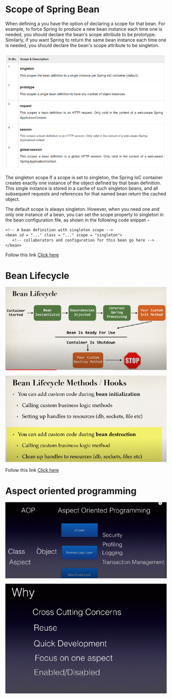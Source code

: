 # Scope of Spring Bean

When defining a <bean> you have the option of declaring a scope for that bean. For example, to force Spring to produce a new bean instance each time one is needed, you should declare the bean's scope attribute to be prototype. Similarly, if you want Spring to return the same bean instance each time one is needed, you should declare the bean's scope attribute to be singleton.



![img.png](img.png)

The singleton scope
If a scope is set to singleton, the Spring IoC container creates exactly one instance of the object defined by that bean definition. This single instance is stored in a cache of such singleton beans, and all subsequent requests and references for that named bean return the cached object.

The default scope is always singleton. However, when you need one and only one instance of a bean, you can set the scope property to singleton in the bean configuration file, as shown in the following code snippet −

```
<!-- A bean definition with singleton scope -->
<bean id = "..." class = "..." scope = "singleton">
   <!-- collaborators and configuration for this bean go here -->
</bean>
```

Follow this link [Click here](https://www.tutorialspoint.com/spring/spring_bean_scopes.htm#)


# Bean Lifecycle

![img_1.png](img_1.png)

![img_3.png](img_3.png)

Follow this link [Click here](https://www.tutorialspoint.com/spring/spring_bean_life_cycle.htm#:~:text=The%20init%2Dmethod%20attribute%20specifies,is%20removed%20from%20the%20container.)

# Aspect oriented programming

![img_4.png](img_4.png)

![img_6.png](img_6.png)


